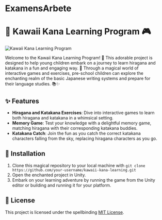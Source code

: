 # ExamensArbete


# 🌸 Kawaii Kana Learning Program 🎮

![Kawaii Kana Learning Program](images/screenshot.png)

Welcome to the Kawaii Kana Learning Program! 🌟 This adorable project is designed to help young children embark on a journey to learn hiragana and katakana in a fun and engaging way. 🎈 Through a magical world of interactive games and exercises, pre-school children can explore the enchanting realm of the basic Japanese writing systems and prepare for their language studies. 📚✨

## ✨ Features

- **Hiragana and Katakana Exercises**: Dive into interactive games to learn both hiragana and katakana in a whimsical setting.
- **Memory Game**: Test your knowledge with a delightful memory game, matching hiragana with their corresponding katakana buddies.
- **Katakana Catch**: Join the fun as you catch the correct katakana characters falling from the sky, replacing hiragana characters as you go.

## 🚀 Installation

1. Clone this magical repository to your local machine with `git clone https://github.com/your-username/kawaii-kana-learning.git`
2. Open the enchanted project in Unity.
3. Embark on your learning adventure by running the game from the Unity editor or building and running it for your platform.


## 📜 License

This project is licensed under the spellbinding [MIT License](LICENSE).
